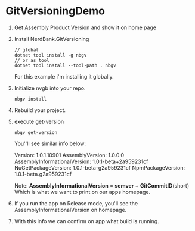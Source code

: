 # GitVersioningDemo
1. Get Assembly Product Version and show it on home page
2. Install NerdBank.GitVersioning 
	```
	// global
	dotnet tool install -g nbgv
	// or as tool
	dotnet tool install --tool-path . nbgv
	```
	For this example i'm installing it globally.
3. Initialize nvgb into your repo.
	```
	nbgv install
	```
4. Rebuild your project.
5. execute get-version
	```
	nbgv get-version
	```
	You''ll see similar info below:
	
	Version:                      1.0.1.10901
	AssemblyVersion:              1.0.0.0
	AssemblyInformationalVersion: 1.0.1-beta+2a959231cf
	NuGetPackageVersion:          1.0.1-beta-g2a959231cf
	NpmPackageVersion:            1.0.1-beta.g2a959231cf
	
	Note:
	 **AssemblyInformationalVersion**  =	**semver** + **GitCommitID**(short)
	 Which is what we want to print on our apps homepage.
6. If you run the app on Release mode, you'll see  the AssemblyInformationalVersion on homepage.
7. With this info we can confirm on app what build is running.